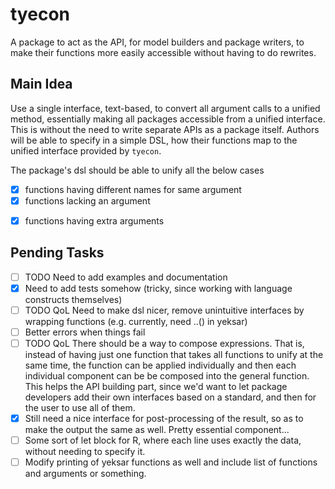 # tyecon

A package to act as the API, for model builders and package writers, to make their functions more easily accessible without having to do rewrites. 

## Main Idea

Use a single interface, text-based, to convert all argument calls to a unified method, essentially making all packages accessible from a unified interface. This is without the need to write separate APIs as a package itself. Authors will be able to specify in a simple DSL, how their functions map to the unified interface provided by `tyecon`. 

The package's dsl should be able to unify all the below cases

- [x] functions having different names for same argument
- [x] functions lacking an argument
* [x] functions having extra arguments

## Pending Tasks

* [ ] TODO Need to add examples and documentation
* [x] Need to add tests somehow (tricky, since working with language constructs themselves)
* [ ] TODO QoL Need to make dsl nicer, remove unintuitive interfaces by wrapping functions (e.g. currently, need ..() in yeksar)
* [ ] Better errors when things fail
* [ ] TODO QoL There should be a way to compose expressions. That is, instead of having just one function that takes all functions to unify at the same time, the function can be applied
  individually and then each individual component can be be composed into the general function. This helps the API building part, since we'd want to let package developers add their own interfaces based on a standard, and then for the user to use all of them.
* [x] Still need a nice interface for post-processing of the result, so as to make the output the same as well. Pretty essential component...
* [ ] Some sort of let block for R, where each line uses exactly the data, without needing to specify it.
* [ ] Modify printing of yeksar functions as well and include list of functions and arguments or something.
